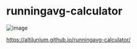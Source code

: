 # runningavg-calculator

![image](https://github.com/user-attachments/assets/db6898cb-4a07-4191-85c4-f3f1f9fd8400)

https://altilunium.github.io/runningavg-calculator/
